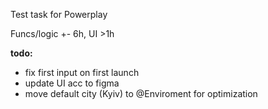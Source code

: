 Test task for Powerplay

Funcs/logic +- 6h, 
UI >1h

**todo:**
- fix first input on first launch
- update UI acc to figma
- move default city (Kyiv) to @Enviroment for optimization
